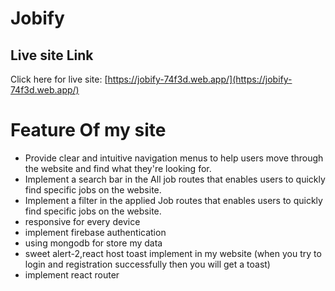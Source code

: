 # Jobify

## Live site Link

Click here for live site: [https://jobify-74f3d.web.app/](https://jobify-74f3d.web.app/)


# Feature Of my site

- Provide clear and intuitive navigation menus to help users move through the website and find what they're looking for.
- Implement a search bar in the All job routes that enables users to quickly find specific jobs on the website.
- Implement a filter in the applied Job routes that enables users to quickly find specific jobs on the website.
- responsive for every device
- implement firebase authentication 
- using mongodb for store my data 
- sweet alert-2,react host toast implement in my website (when you try to login and registration successfully then you will get a toast)
- implement react router
